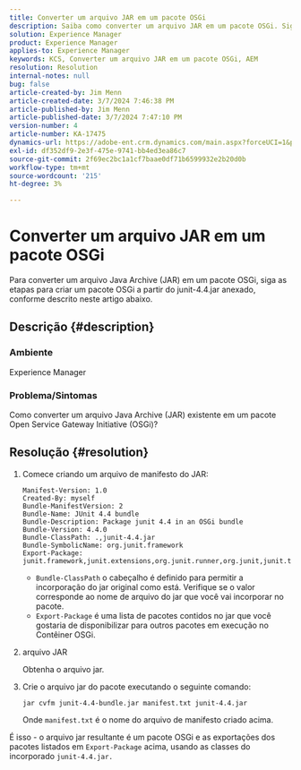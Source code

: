 ```yaml
---
title: Converter um arquivo JAR em um pacote OSGi
description: Saiba como converter um arquivo JAR em um pacote OSGi. Siga o exemplo para criar um pacote OSGi a partir do junit-4.4.jar anexado.
solution: Experience Manager
product: Experience Manager
applies-to: Experience Manager
keywords: KCS, Converter um arquivo JAR em um pacote OSGi, AEM
resolution: Resolution
internal-notes: null
bug: false
article-created-by: Jim Menn
article-created-date: 3/7/2024 7:46:38 PM
article-published-by: Jim Menn
article-published-date: 3/7/2024 7:47:10 PM
version-number: 4
article-number: KA-17475
dynamics-url: https://adobe-ent.crm.dynamics.com/main.aspx?forceUCI=1&pagetype=entityrecord&etn=knowledgearticle&id=93faf665-bbdc-ee11-904d-6045bd006268
exl-id: df352df9-2e3f-475e-9741-bb4ed3ea86c7
source-git-commit: 2f69ec2bc1a1cf7baae0df71b6599932e2b20d0b
workflow-type: tm+mt
source-wordcount: '215'
ht-degree: 3%

---
```


# Converter um arquivo JAR em um pacote OSGi


Para converter um arquivo Java Archive (JAR) em um pacote OSGi, siga as etapas para criar um pacote OSGi a partir do junit-4.4.jar anexado, conforme descrito neste artigo abaixo.

## Descrição {#description}


### <b>Ambiente</b>

Experience Manager

### <b>Problema/Sintomas</b>

Como converter um arquivo Java Archive (JAR) existente em um pacote Open Service Gateway Initiative (OSGi)?


## Resolução {#resolution}


1. Comece criando um arquivo de manifesto do JAR:


   ```
   Manifest-Version: 1.0
   Created-By: myself
   Bundle-ManifestVersion: 2
   Bundle-Name: JUnit 4.4 bundle
   Bundle-Description: Package junit 4.4 in an OSGi bundle
   Bundle-Version: 4.4.0
   Bundle-ClassPath: .,junit-4.4.jar
   Bundle-SymbolicName: org.junit.framework
   Export-Package: junit.framework,junit.extensions,org.junit.runner,org.junit,junit.textui
   ```


   - `Bundle-ClassPath` o cabeçalho é definido para permitir a incorporação do jar original como está. Verifique se o valor corresponde ao nome de arquivo do jar que você vai incorporar no pacote.
   - `Export-Package` é uma lista de pacotes contidos no jar que você gostaria de disponibilizar para outros pacotes em execução no Contêiner OSGi.

1. arquivo JAR

   Obtenha o arquivo jar.

1. Crie o arquivo jar do pacote executando o seguinte comando:


   ```
   jar cvfm junit-4.4-bundle.jar manifest.txt junit-4.4.jar
   ```

   Onde `manifest.txt` é o nome do arquivo de manifesto criado acima.


É isso - o arquivo jar resultante é um pacote OSGi e as exportações dos pacotes listados em `Export-Package` acima, usando as classes do incorporado `junit-4.4.jar.`
